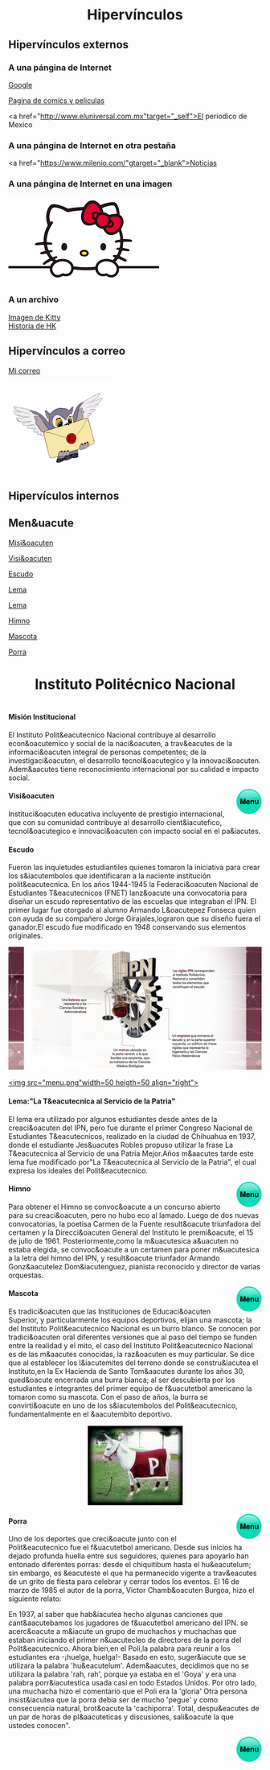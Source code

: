 ﻿<html>
<head>
<title>Hiperv&iacutenculos</title></head>
<body link="gray" vlink="Maroon" alink="olive">

<h1><center>Hiperv&iacutenculos</h1></center>

<h2>Hiperv&iacutenculos externos</h2>

<h3>A una p&aacutengina de Internet</h3>

<a href="http://www.google.com">Google</a>

<a href="http://www.marvel.com">Pagina de comics y peliculas </a>

<a href="http://www.eluniversal.com.mx"target="_self">El periodico de Mexico</a>

<h3>A una p&aacutengina de Internet en otra pestaña</h3>

<a href="https://www.milenio.com/"gtarget="_blank">Noticias</a>

<h3>A una p&aacutengina de Internet en una imagen</h3>

<a href="http://www.sanrio.com"><img src="hk.png"></a>

<h3>A un archivo</h3>

<a href="hellokitty.jpg">Imagen de Kitty</a><br>
<a href="historiaHK.docx">Historia de HK</a>

<h2>Hiperv&iacutenculos a correo</h2>

<a href="mailto:daniela.mat.munoz@gmail.com">Mi correo</a><br>


<a href="mailto:daniela.mat.munoz@gmail.com"><img src="correo.gif"></a>


<h2>Hiperv&iacuteculos internos</h2>

<a name="menu"><h2>Men&uacute</h2>


<a href=#mision>Misi&oacuten</a><br>

<a href=#vision>Visi&oacuten</a><br>

<a href=#escudo>Escudo</a><br>

<a href=#lema>Lema </a><br>

<a href=#lema>Lema</a></br>

<a href=#himno>Himno</a><br>

<a href=#mascota>Mascota</a><br>

<a href=#porra>Porra</a><br>
</a>


<center><h1>Instituto Polit&eacutecnico Nacional<h1></center>

<a name="misi&oacuten">

<h4>Misi&oacuten Institucional</h4>

El Instituto Polit&eacutecnico Nacional contribuye al desarrollo econ&oacutemico y social de la naci&oacuten, a trav&eacutes de la informaci&oacuten integral de personas competentes; de la investigaci&oacuten, el desarrollo tecnol&oacutegico y la innovaci&oacuten. Adem&aacutes tiene reconocimiento internacional por su calidad e impacto social.</a>


<a href=#menu><img src="menu.png" width=50 heigth=50 align="right"></a>


<a name="vision"><h4>Visi&oacuten</h4>

Instituci&oacuten educativa incluyente de prestigio internacional, que con su comunidad contribuye al desarrollo cient&iacutefico, tecnol&oacutegico e innovaci&oacuten con impacto social en el pa&iacutes.</a>

<a name="escudo"><h4>Escudo</h4>

Fueron las inquietudes estudiantiles quienes tomaron la iniciativa para crear los s&iacutembolos que identificaran a la naciente institución polit&eacutecnica. En los años 1944-1945 la Federaci&oacuten Nacional de Estudiantes T&eacutecnicos (FNET) lanz&oacute una convocatoria para diseñar un escudo representativo de las escuelas que integraban el IPN. El primer lugar fue otorgado al alumno Armando L&oacutepez Fonseca quien con ayuda de su compañero Jorge Girajales,lograron que su diseño fuera el ganador.El escudo fue modificado en 1948 conservando sus elementos originales.<br>


<img src="escudo.jpg"></a>

<a href=#menu><img src="menu.png"width=50 heigth=50 align="right"></a>

<a name="lema"><h4>Lema:"La T&eacutecnica al Servicio de la Patria"</h4>

El lema era utilizado por algunos estudiantes desde antes de la creaci&oacuten del IPN, pero fue durante el primer Congreso Nacional de Estudiantes T&eacutecnicos, realizado en la ciudad de Chihuahua en 1937, donde el estudiante Jes&uacutes Robles propuso utilizar la frase La T&eacutecnica al Servicio de una Patria Mejor.Años m&aacutes tarde este lema fue modificado por"La T&eacutecnica al Servicio de la Patria", el cual expresa los ideales del Polit&eacutecnico.</a>

<a href=#menu><img src="menu.png" width=50 heigth=50 align="right"></a>

<a name="himno"><h4>Himno</h4>

Para obtener el Himno se convoc&oacute a un concurso abierto para su creaci&oacuten, pero no hubo eco al lamado. Luego de dos nuevas convocatorias, la poetisa Carmen de la Fuente result&oacute triunfadora del certamen y la Direcci&oacuten General  del Instituto le premi&oacute, el 15 de julio de 1961. Posteriormente,como la m&uacutesica a&uacuten no estaba elegida, se convoc&oacute a un certamen para poner m&uacutesica a la letra del himno del IPN, y result&oacute triunfador Armando Gonz&aacutelez Dom&iacutenguez, pianista reconocido y director de varias orquestas.</a>

<a href=#menu><img src="menu.png" width=50 heigth=50 align="right"></a>

<a name="mascota"><h4>Mascota</h4>

Es tradici&oacuten que las Instituciones de Educaci&oacuten Superior, y particularmente los equipos deportivos, elijan una mascota; la del Instituto Polit&eacutecnico Nacional es un burro blanco. Se conocen por tradici&oacuten oral diferentes versiones que al paso del tiempo se funden entre la realidad y el mito, el caso del Instituto Polit&eacutecnico Nacional es de las m&aacutes conocidas, la raz&oacuten es muy particular. Se dice que al establecer los l&iacutemites del terreno donde se constru&iacutea el Instituto,en la Ex Hacienda de Santo Tom&aacutes durante los años 30, qued&oacute encerrada una burra blanca; al ser descubierta por los estudiantes e integrantes del primer equipo de f&uacutetbol americano la tomaron como su mascota. Con el paso de años, la burra se convirti&oacute en uno de los s&iacutembolos del Polit&eacutecnico, fundamentalmente en el &aacutembito deportivo.<br>

<center><img src="mascota.jpg"></center></a>

<a href=#menu><img src="menu.png" width=50 heigth=50 align="right"></a>


<a name="porra"><h4>Porra</h4>

Uno de los deportes que creci&oacute junto con el Polit&eacutecnico fue el f&uacutetbol americano. Desde sus inicios ha dejado profunda huella entre sus seguidores, quienes para apoyarlo han entonado diferentes porras: desde el chiquitibum hasta el hu&eacutelum; sin embargo, es &eacuteste el que ha permanecido vigente a trav&eacutes de un grito de fiesta para celebrar y cerrar todos los eventos. El 16 de marzo de 1985 el autor de la porra, Victor Chamb&oacuten Burgoa, hizo el siguiente relato:

En 1937, al saber que hab&iacutea hecho algunas canciones que cant&aacutebamos los jugadores de f&uacutetbol americano del IPN. se acerc&oacute a m&iacute un grupo de muchachos y muchachas que estaban iniciando el primer n&uacutecleo de directores de la porra del Polit&eacutecnico. Ahora bien,en el Poli,la palabra para reunir a los estudiantes era -¡huelga, huelga!- Basado en esto, suger&iacute que se utilizara la palabra 'hu&eacutelum'. Adem&aacutes, decidimos que no se utilizara la palabra 'rah, rah', porque ya estaba en el 'Goya' y era una palabra porr&iacutestica usada casi en todo Estados Unidos. Por otro lado, una muchacha hizo el comentario que el Poli era la 'gloria' Otra persona insist&iacutea que la porra debia ser de mucho 'pegue' y como consecuencia natural, brot&oacute la 'cachiporra'. Total, despu&eacutes de un par de horas de pl&aacuteticas y discusiones, sali&oacute la que ustedes conocen".</a>

<a href=#menu><img src="menu.png" width=50 heigth=50 align="right"></a>


</body>

</html>
